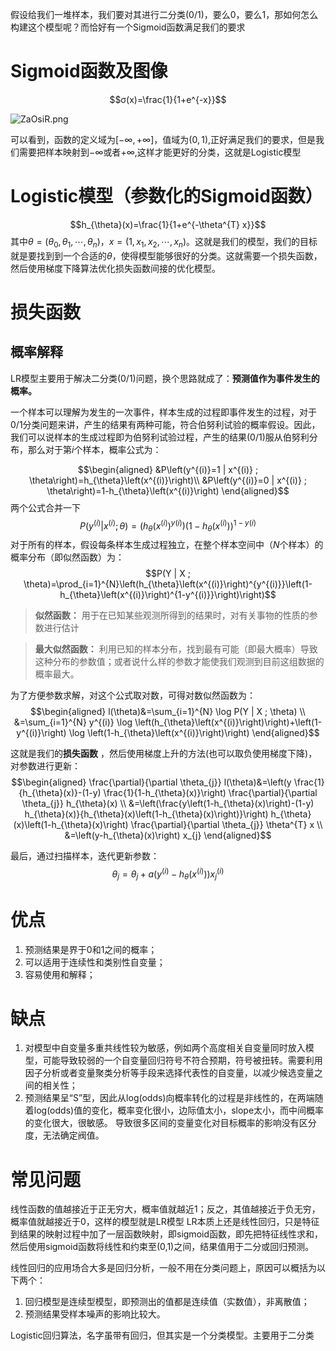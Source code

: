 假设给我们一堆样本，我们要对其进行二分类(0/1)，要么0，要么1，那如何怎么构建这个模型呢？而恰好有一个Sigmoid函数满足我们的要求
# Sigmoid函数及图像

$$σ(x)=\frac{1}{1+e^{-x}}$$

![ZaOsiR.png](https://s2.ax1x.com/2019/07/05/ZaOsiR.png)

可以看到，函数的定义域为$[-\infty,+\infty]$，值域为$(0,1)$,正好满足我们的要求，但是我们需要把样本映射到$-\infty$或者$+\infty$,这样才能更好的分类，这就是Logistic模型
# Logistic模型（参数化的Sigmoid函数）
$$h_{\theta}(x)=\frac{1}{1+e^{-\theta^{T} x}}$$
其中$\theta=\left(\theta_{0}, \theta_{1}, \cdots, \theta_{n}\right)$，$x=\left(1, x_{1},x_{2}, \cdots, x_{n}\right)$。这就是我们的模型，我们的目标就是要找到到一个合适的$\theta$，使得模型能够很好的分类。这就需要一个损失函数，然后使用梯度下降算法优化损失函数间接的优化模型。
# 损失函数

## 概率解释
LR模型主要用于解决二分类(0/1)问题，换个思路就成了：**预测值作为事件发生的概率。**

一个样本可以理解为发生的一次事件，样本生成的过程即事件发生的过程，对于0/1分类问题来讲，产生的结果有两种可能，符合伯努利试验的概率假设。因此，我们可以说样本的生成过程即为伯努利试验过程，产生的结果(0/1)服从伯努利分布，那么对于第$i$个样本，概率公式为：

$$\begin{aligned}
&P\left(y^{(i)}=1 | x^{(i)} ; \theta\right)=h_{\theta}\left(x^{(i)}\right)\\
&P\left(y^{(i)}=0 | x^{(i)} ; \theta\right)=1-h_{\theta}\left(x^{(i)}\right)
\end{aligned}$$
两个公式合并一下
$$P\left(y^{(i)} | x^{(i)} ; \theta\right)=\left(h_{\theta}\left(x^{(i)}\right)^{y(i)}\right)\left(1-h_{\theta}\left(x^{(i)}\right)\right)^{1-y(i)}$$
对于所有的样本，假设每条样本生成过程独立，在整个样本空间中（$N$个样本）的概率分布（即似然函数）为：
$$P(Y | X ; \theta)=\prod_{i=1}^{N}\left(h_{\theta}\left(x^{(i)}\right)^{y^{(i)}}\left(1-h_{\theta}\left(x^{(i)}\right)^{1-y^{(i)}}\right)\right)$$

> **似然函数：** 用于在已知某些观测所得到的结果时，对有关事物的性质的参数进行估计

> **最大似然函数：** 利用已知的样本分布，找到最有可能（即最大概率）导致这种分布的参数值；或者说什么样的参数才能使我们观测到目前这组数据的概率最大。

为了方便参数求解，对这个公式取对数，可得对数似然函数为：
$$\begin{aligned}
l(\theta)&=\sum_{i=1}^{N} \log P(Y | X ; \theta) \\
&=\sum_{i=1}^{N} y^{(i)} \log \left(h_{\theta}\left(x^{(i)}\right)\right)+\left(1-y^{(i)}\right) \log \left(1-h_{\theta}\left(x^{(i)}\right)\right)
\end{aligned}$$

这就是我们的**损失函数** ，然后使用梯度上升的方法(也可以取负使用梯度下降)，对参数进行更新：
$$\begin{aligned}
\frac{\partial}{\partial \theta_{j}} l(\theta)&=\left(y \frac{1}{h_{\theta}(x)}-(1-y) \frac{1}{1-h_{\theta}(x)}\right) \frac{\partial}{\partial \theta_{j}} h_{\theta}(x) \\
&=\left(\frac{y\left(1-h_{\theta}(x)\right)-(1-y) h_{\theta}(x)}{h_{\theta}(x)\left(1-h_{\theta}(x)\right)}\right) h_{\theta}(x)\left(1-h_{\theta}(x)\right) \frac{\partial}{\partial \theta_{j}} \theta^{T} x \\
&=\left(y-h_{\theta}(x)\right) x_{j}
\end{aligned}$$

最后，通过扫描样本，迭代更新参数：
$$\theta_{j}=\theta_{j}+a\left(y^{(i)}-h_{\theta}\left(x^{(i)}\right)\right) x_{j}^{(i)}$$


# 优点
1. 预测结果是界于0和1之间的概率；
2. 可以适用于连续性和类别性自变量；
3. 容易使用和解释；

# 缺点
1. 对模型中自变量多重共线性较为敏感，例如两个高度相关自变量同时放入模型，可能导致较弱的一个自变量回归符号不符合预期，符号被扭转。​需要利用因子分析或者变量聚类分析等手段来选择代表性的自变量，以减少候选变量之间的相关性；
2. 预测结果呈“S”型，因此从log(odds)向概率转化的过程是非线性的，在两端随着​log(odds)值的变化，概率变化很小，边际值太小，slope太小，而中间概率的变化很大，很敏感。 导致很多区间的变量变化对目标概率的影响没有区分度，无法确定阀值。

# 常见问题
线性函数的值越接近于正无穷大，概率值就越近1；反之，其值越接近于负无穷，概率值就越接近于0，这样的模型就是LR模型
LR本质上还是线性回归，只是特征到结果的映射过程中加了一层函数映射，即sigmoid函数，即先把特征线性求和，然后使用sigmoid函数将线性和约束至(0,1)之间，结果值用于二分或回归预测。

线性回归的应用场合大多是回归分析，一般不用在分类问题上，原因可以概括为以下两个：
1. 回归模型是连续型模型，即预测出的值都是连续值（实数值），非离散值；
2. 预测结果受样本噪声的影响比较大。

Logistic回归算法，名字虽带有回归，但其实是一个分类模型。主要用于二分类